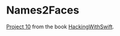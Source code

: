 # Names2Faces

[Project 10](https://www.hackingwithswift.com/read/10/) from the book
[HackingWithSwift](https://www.hackingwithswift.com).
